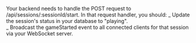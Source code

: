 Your backend needs to handle the POST request to  
 /api/sessions/:sessionId/start. In that request handler, you should:
_ Update the session's status in your database to "playing".  
 _ Broadcast the gameStarted event to all connected clients for that
session via your WebSocket server.
